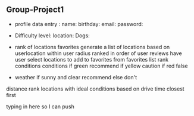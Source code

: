 ## Group-Project1

* profile data entry :
name:
birthday:
email:
password:
* Difficulty level:
location:
Dogs:


* rank of locations
favorites
generate a list of locations based on userlocation 
within user radius 
ranked in order of user reviews
have user select locations to add to favorites 
from favorites list rank conditions 
conditions 
if green recommend
if yellow caution
if red false

* weather
if sunny and clear recommend 
else don't 

distance rank locations with ideal conditions based on drive time closest first 

typing in here so I can push
